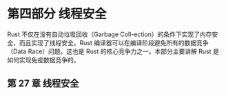 # 第四部分 线程安全

Rust 不仅在没有自动垃圾回收（Garbage Coll-ection）的条件下实现了内存安全，而且实现了线程安全。Rust 编译器可以在编译阶段避免所有的数据竞争（Data Race）问题。这也是 Rust 的核心竞争力之一。本部分主要讲解 Rust 是如何实现免疫数据竞争的。

## 第 27 章 线程安全
